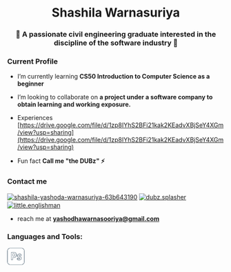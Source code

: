 <h1 align="center"> Shashila Warnasuriya</h1>
<h3 align="center">🔭 A passionate civil engineering graduate interested in the discipline of the software industry 🌱</h3>

### Current Profile
- I’m currently learning **CS50 Introduction to Computer Science as a beginner**

- I’m looking to collaborate on **a project under a software company to obtain learning and working exposure.**

- Experiences [https://drive.google.com/file/d/1zp8IYhS2BFi21kak2KEadvXBjSeY4XGm/view?usp=sharing](https://drive.google.com/file/d/1zp8IYhS2BFi21kak2KEadvXBjSeY4XGm/view?usp=sharing)

- Fun fact **Call me "the DUBz" ⚡**

<h3 align="left">Contact me</h3>
<p align="left">
<a href="https://linkedin.com/in/shashila-yashoda-warnasuriya-63b643190" target="blank"><img align="center" src="https://raw.githubusercontent.com/rahuldkjain/github-profile-readme-generator/master/src/images/icons/Social/linked-in-alt.svg" alt="shashila-yashoda-warnasuriya-63b643190" height="30" width="40" /></a>
<a href="https://fb.com/dubz.splasher" target="blank"><img align="center" src="https://raw.githubusercontent.com/rahuldkjain/github-profile-readme-generator/master/src/images/icons/Social/facebook.svg" alt="dubz.splasher" height="30" width="40" /></a>
<a href="https://instagram.com/little.englishman" target="blank"><img align="center" src="https://raw.githubusercontent.com/rahuldkjain/github-profile-readme-generator/master/src/images/icons/Social/instagram.svg" alt="little.englishman" height="30" width="40" /></a>
</p>

- reach me at **yashodhawarnasooriya@gmail.com**

<h3 align="left">Languages and Tools:</h3>
<p align="left"> <a href="https://www.photoshop.com/en" target="_blank" rel="noreferrer"> <img src="https://raw.githubusercontent.com/devicons/devicon/master/icons/photoshop/photoshop-line.svg" alt="photoshop" width="40" height="40"/> </a> </p>
